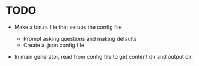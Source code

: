 # TODO

* Make a bin.rs file that setups the config file
    * Prompt asking questions and making defaults
    * Create a .json config file

* In main generator, read from config file to get 
content dir and output dir.
